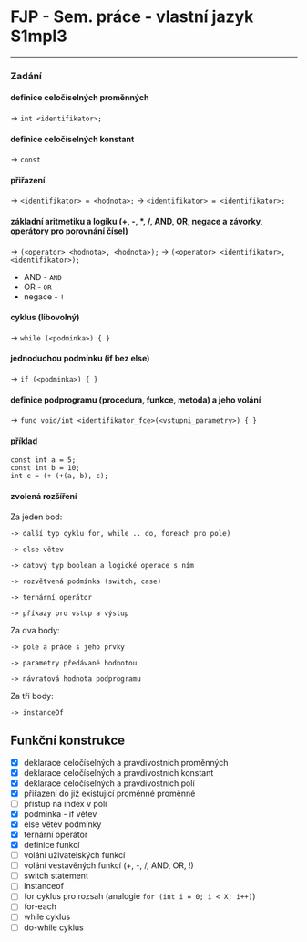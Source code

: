 # FJP - Sem. práce - vlastní jazyk S1mpl3

__________________________________________

### Zadání

#### definice celočíselných proměnných

-> `int <identifikator>;`

#### definice celočíselných konstant

-> `const`

#### přiřazení

-> `<identifikator> = <hodnota>;`
-> `<identifikator> = <identifikator>;`

#### základní aritmetiku a logiku (+, -, *, /, AND, OR, negace a závorky, operátory pro porovnání čísel)

-> `(<operator> <hodnota>, <hodnota>);`
-> `(<operator> <identifikator>, <identifikator>);`

- AND - `AND`
- OR - `OR`
- negace - `!`

#### cyklus (libovolný)

-> `while (<podminka>) { }`

#### jednoduchou podmínku (if bez else)

-> `if (<podminka>) { }`

#### definice podprogramu (procedura, funkce, metoda) a jeho volání

-> `func void/int <identifikator_fce>(<vstupni_parametry>) { }`

#### příklad

   ```
   const int a = 5;
   const int b = 10;
   int c = (+ (+(a, b), c);
   ```

#### zvolená rozšíření

Za jeden bod:

    -> další typ cyklu for, while .. do, foreach pro pole)
    
    -> else větev
    
    -> datový typ boolean a logické operace s ním
    
    -> rozvětvená podmínka (switch, case)
    
    -> ternární operátor
    
    -> příkazy pro vstup a výstup

Za dva body:

    -> pole a práce s jeho prvky
    
    -> parametry předávané hodnotou
    
    -> návratová hodnota podprogramu

Za tři body:

    -> instanceOf

## Funkční konstrukce

- [x] deklarace celočíselných a pravdivostních proměnných
- [x] deklarace celočíselných a pravdivostních konstant
- [x] deklarace celočíselných a pravdivostních polí
- [x] přiřazení do již existující proměnné proměnné
- [ ] přístup na index v poli
- [x] podmínka - if větev
- [x] else větev podmínky
- [x] ternární operátor
- [x] definice funkcí
- [ ] volání uživatelských funkcí
- [ ] volání vestavěných funkcí (+, -, /, AND, OR, !)
- [ ] switch statement
- [ ] instanceof
- [ ] for cyklus pro rozsah (analogie `for (int i = 0; i < X; i++)`)
- [ ] for-each
- [ ] while cyklus
- [ ] do-while cyklus